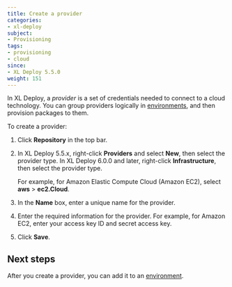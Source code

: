 ```yaml
---
title: Create a provider
categories:
- xl-deploy
subject:
- Provisioning
tags:
- provisioning
- cloud
since:
- XL Deploy 5.5.0
weight: 151
---
```


In XL Deploy, a *provider* is a set of credentials needed to connect to a cloud technology. You can group providers logically in [environments](/xl-deploy/how-to/create-an-environment-in-xl-deploy.html), and then provision packages to them.

To create a provider:

1. Click **Repository** in the top bar.
1. In XL Deploy 5.5.x, right-click **Providers** and select **New**, then select the provider type. In XL Deploy 6.0.0 and later, right-click **Infrastructure**, then select the provider type.

    For example, for Amazon Elastic Compute Cloud (Amazon EC2), select **aws** > **ec2.Cloud**.

1. In the **Name** box, enter a unique name for the provider.
1. Enter the required information for the provider. For example, for Amazon EC2, enter your access key ID and secret access key.
1. Click **Save**.

## Next steps

After you create a provider, you can add it to an [environment](/xl-deploy/how-to/create-an-environment-in-xl-deploy.html).
